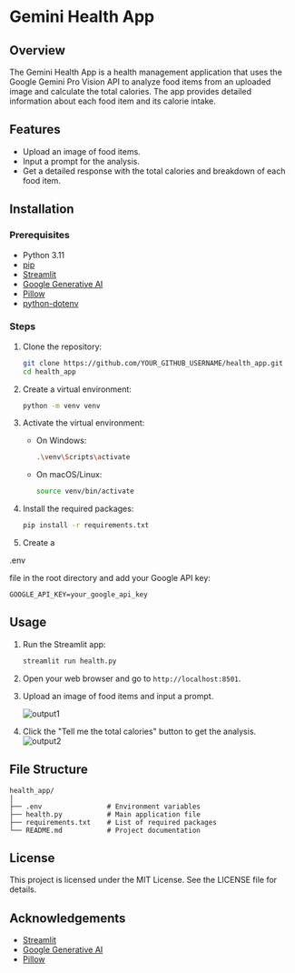 # Gemini Health App

## Overview
The Gemini Health App is a health management application that uses the Google Gemini Pro Vision API to analyze food items from an uploaded image and calculate the total calories. The app provides detailed information about each food item and its calorie intake.

## Features
- Upload an image of food items.
- Input a prompt for the analysis.
- Get a detailed response with the total calories and breakdown of each food item.

## Installation

### Prerequisites
- Python 3.11
- [pip](https://pip.pypa.io/en/stable/installation/)
- [Streamlit](https://streamlit.io/)
- [Google Generative AI](https://cloud.google.com/generative-ai)
- [Pillow](https://python-pillow.org/)
- [python-dotenv](https://pypi.org/project/python-dotenv/)

### Steps
1. Clone the repository:
   ```bash
   git clone https://github.com/YOUR_GITHUB_USERNAME/health_app.git
   cd health_app
   ```

2. Create a virtual environment:
   ```bash
   python -m venv venv
   ```

3. Activate the virtual environment:
   - On Windows:
     ```bash
     .\venv\Scripts\activate
     ```
   - On macOS/Linux:
     ```bash
     source venv/bin/activate
     ```

4. Install the required packages:
   ```bash
   pip install -r requirements.txt
   ```

5. Create a 

.env

 file in the root directory and add your Google API key:
   ```plaintext
   GOOGLE_API_KEY=your_google_api_key
   ```

## Usage
1. Run the Streamlit app:
   ```bash
   streamlit run health.py
   ```

2. Open your web browser and go to `http://localhost:8501`.

3. Upload an image of food items and input a prompt.

   ![output1](https://github.com/user-attachments/assets/30c9830b-737e-4b21-bd82-7400542efb28)


5. Click the "Tell me the total calories" button to get the analysis.
   ![output2](https://github.com/user-attachments/assets/b4251399-0f46-4396-b9ca-1dd058806571)


## File Structure
```
health_app/
│
├── .env                # Environment variables
├── health.py           # Main application file
├── requirements.txt    # List of required packages
└── README.md           # Project documentation
```

## License
This project is licensed under the MIT License. See the LICENSE file for details.

## Acknowledgements
- [Streamlit](https://streamlit.io/)
- [Google Generative AI](https://cloud.google.com/generative-ai)
- [Pillow](https://python-pillow.org/)

